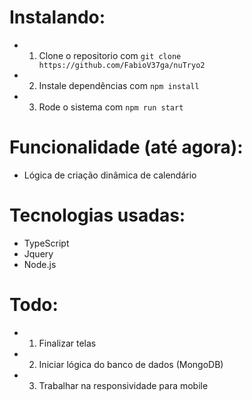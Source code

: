 # Instalando:
- 1. Clone o repositorio com `git clone https://github.com/FabioV37ga/nuTryo2`
- 2. Instale dependências com `npm install`
- 3. Rode o sistema com `npm run start`

# Funcionalidade (até agora):
- Lógica de criação dinâmica de calendário

# Tecnologias usadas:
- TypeScript
- Jquery
- Node.js

# Todo:
- 1. Finalizar telas
- 2. Iniciar lógica do banco de dados (MongoDB)
- 3. Trabalhar na responsividade para mobile
